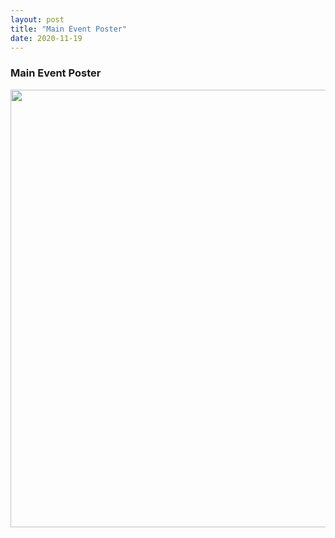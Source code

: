 ```yaml
---
layout: post
title: "Main Event Poster"
date: 2020-11-19
---
```


<h3>Main Event Poster</h3>
<center>
    <img src="{{ '/assets/img/main poster.jpeg'}}" width="700px" alt=""> 
</center>
